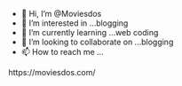 - 👋 Hi, I’m @Moviesdos
- 👀 I’m interested in ...blogging
- 🌱 I’m currently learning ...web coding
- 💞️ I’m looking to collaborate on ...blogging
- 📫 How to reach me ...

<!---
Moviesdos/Moviesdos is a ✨ special ✨ repository because its `README.md` (this file) appears on your GitHub profile.
You can click the Preview link to take a look at your changes.
--->https://moviesdos.com/
